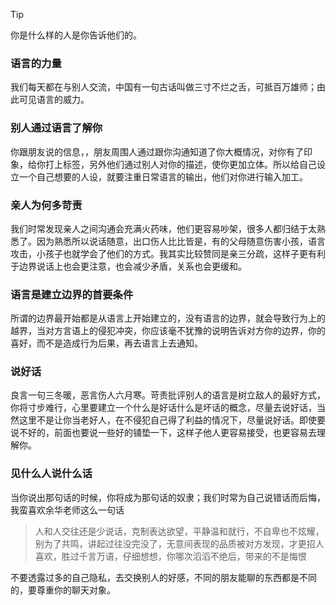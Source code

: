 > [!TIP]
>你是什么样的人是你告诉他们的。
### 语言的力量
我们每天都在与别人交流，中国有一句古话叫做三寸不烂之舌，可抵百万雄师；由此可见语言的威力。
### 别人通过语言了解你
你跟朋友说的信息，，朋友周围人通过跟你沟通知道了你大概情况，对你有了印象，给你打上标签，另外他们通过别人对你的描述，使你更加立体。所以给自己设立一个自己想要的人设，就要注重日常语言的输出，他们对你进行输入加工。
### 亲人为何多苛责
我们时常发现亲人之间沟通会充满火药味，他们更容易吵架，很多人都归结于太熟悉了。因为熟悉所以说话随意，出口伤人比比皆是，有的父母随意伤害小孩，语言攻击，小孩子也就学会了他们的方式。我其实比较赞同是亲三分疏，这样子更有利于边界说话上也会更注意，也会减少矛盾，关系也会更缓和。
### 语言是建立边界的首要条件
所谓的边界最开始都是从语言上开始建立的，没有语言的边界，就会导致行为上的越界，当对方言语上的侵犯冲突，你应该毫不犹豫的说明告诉对方你的边界，你的喜好，而不是造成行为后果，再去语言上去通知。
### 说好话
良言一句三冬暖，恶言伤人六月寒。苛责批评别人的语言是树立敌人的最好方式，你将寸步难行，心里要建立一个什么是好话什么是坏话的概念，尽量去说好话，当然这里不是让你当老好人，在不侵犯自己得了利益的情况下，尽量说好话。即使要说不好的，前面也要说一些好的铺垫一下，这样子他人更容易接受，也更容易去理解你。
### 见什么人说什么话

当你说出那句话的时候，你将成为那句话的奴隶；我们时常为自己说错话而后悔，我蛮喜欢余华老师这么一句话

> 人和人交往还是少说话，克制表达欲望，平静温和就行，不自卑也不炫耀，别为了共鸣，讲起过往没完没了，无意间表现的品质被对方发现，才更招人喜欢，胜过千言万语，仔细想想，你哪次滔滔不绝后，带来的不是悔恨

不要透露过多的自己隐私，去交换别人的好感，不同的朋友能聊的东西都是不同的，要尊重你的聊天对象。